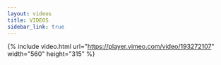 ```yaml
---
layout: videos
title: VIDEOS
sidebar_link: true
---
```


{% include video.html url="https://player.vimeo.com/video/193272107" width="560" height="315" %}

<!--
<section class="gallery">
	<div class="embed-responsive embed-responsive-16by9 gallery-video">
		<iframe class="embed-responsive-item" src="https://player.vimeo.com/video/193272107?color=ffffff&title=0&byline=0&portrait=0" frameborder="0" webkitallowfullscreen mozallowfullscreen allowfullscreen></iframe>
	</div>
</section>
-->
